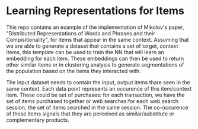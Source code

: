 # Learning Representations for Items

This repo contains an example of the implementation of Mikolov's paper, "Distributed Representations of Words and Phrases and their Compisitionality", for items that appear in the same context.  Assuming that we are able to generate a dataset that contains a set of target, context items, this template can be used to train the NN that will learn an embedding for each item. These embeddings can then be used to return other similar items or in clustering analysis to generate segmentations of the population based on the items they interacted with.

The input dataset needs to contain the input, output items thare seen in the same context. Each data point represents an occurence of this item/context item. These could be set of purchases: for each transaction, we have the set of items purchased together or web searches:for each web search session, the set of items searched in the same session. The co-occurence of these items signals that they are perceived as similar/substitute or complementary products. 

